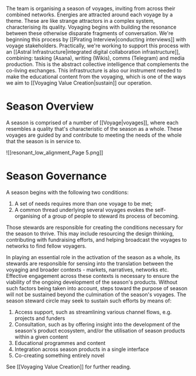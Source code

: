 The team is organising a season of voyages, inviting from across their combined networks. Energies are attracted around each voyage by a theme. These are like strange attractors in a complex system, characterising its quality. Voyaging begins with building the resonance between these otherwise disparate fragments of conversation. We're beginning this process by [[Pirating Interview|conducting interviews]] with voyage stakeholders. Practically, we're working to support this process with an [[Astral Infrastructure|integrated digital collaboration infrastructure]], combining: tasking (Asana), writing (Wikis), comms (Telegram) and media production. This is the abstract collective intelligence that complements the co-living exchanges. This infrastructure is also our instrument needed to make the educational content from the voyaging, which is one of the ways we aim to [[Voyaging Value Creation|sustain]] our operation.
# Season Overview
A season is comprised of a number of [[Voyage|voyages]], where each resembles a quality that's characteristic of the season as a whole. These voyages are guided by and contribute to meeting the needs of the whole that the season is in service to. 

![[resonant_low_alignment_Page 5.png]]
# Season Governance
A season begins with the following two conditions: 
1. A set of needs requires more than one voyage to be met;
2. A common thread underlying several voyages evokes the self-organising of a group of people to steward its process of becoming. 

Those stewards are responsible for creating the conditions necessary for the season to thrive. This may include resourcing the design thinking, contributing with fundraising efforts, and helping broadcast the voyages to networks to find fellow voyagers. 

In playing an essential role in the activation of the season as a whole, its stewards are responsible for sensing into the translation between the voyaging and broader contexts - markets, narratives, networks etc. Effective engagement across these contexts is necessary to ensure the viability of the ongoing development of the season's products. Without such factors being taken into account, steps toward the purpose of season will not be sustained beyond the culmination of the season's voyages. The season steward circle may seek to sustain such efforts by means of:

1. Access support, such as streamlining various channel flows, e.g. projects and funders
2. Consultation, such as by offering insight into the development of the season's product ecosystem, and/or the utilisation of season products within a given content
3. Educational programmes and content
4. Integration across season products in a single interface
5. Co-creating something entirely novel

See [[Voyaging Value Creation]] for further reading. 